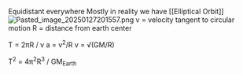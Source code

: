 Equidistant everywhere
Mostly in reality we have \[\[Elliptical Orbit]]
![Pasted\_image\_20250127201557.png](pasted_image_20250127201557.png)
v = velocity tangent to circular motion
R = distance from earth center

T = 2πR / v
a = v<sup>2</sup>/R
v = √(GM/R)

T<sup>2</sup> = 4π<sup>2</sup>R<sup>3</sup> / GM<sub>Earth</sub>
